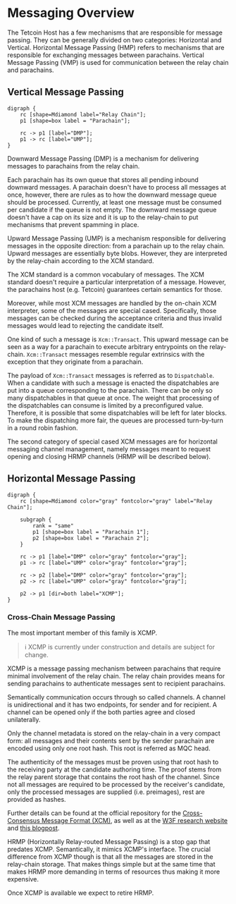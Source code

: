 # Messaging Overview

The Tetcoin Host has a few mechanisms that are responsible for message passing. They can be generally divided
on two categories: Horizontal and Vertical. Horizontal Message Passing (HMP) refers to mechanisms
that are responsible for exchanging messages between parachains. Vertical Message Passing (VMP) is
used for communication between the relay chain and parachains.

## Vertical Message Passing

```tet process
digraph {
    rc [shape=Mdiamond label="Relay Chain"];
    p1 [shape=box label = "Parachain"];

    rc -> p1 [label="DMP"];
    p1 -> rc [label="UMP"];
}
```

Downward Message Passing (DMP) is a mechanism for delivering messages to parachains from the relay chain.

Each parachain has its own queue that stores all pending inbound downward messages. A parachain
doesn't have to process all messages at once, however, there are rules as to how the downward message queue
should be processed. Currently, at least one message must be consumed per candidate if the queue is not empty.
The downward message queue doesn't have a cap on its size and it is up to the relay-chain to put mechanisms
that prevent spamming in place.

Upward Message Passing (UMP) is a mechanism responsible for delivering messages in the opposite direction:
from a parachain up to the relay chain. Upward messages are essentially byte blobs. However, they are interpreted
by the relay-chain according to the XCM standard.

The XCM standard is a common vocabulary of messages. The XCM standard doesn't require a particular interpretation of
a message. However, the parachains host (e.g. Tetcoin) guarantees certain semantics for those.

Moreover, while most XCM messages are handled by the on-chain XCM interpreter, some of the messages are special
cased. Specifically, those messages can be checked during the acceptance criteria and thus invalid
messages would lead to rejecting the candidate itself.

One kind of such a message is `Xcm::Transact`. This upward message can be seen as a way for a parachain
to execute arbitrary entrypoints on the relay-chain. `Xcm::Transact` messages resemble regular extrinsics with the exception that they
originate from a parachain.

The payload of `Xcm::Transact` messages is referred as to `Dispatchable`. When a candidate with such a message is enacted
the dispatchables are put into a queue corresponding to the parachain. There can be only so many dispatchables in that queue at once.
The weight that processing of the dispatchables can consume is limited by a preconfigured value. Therefore, it is possible
that some dispatchables will be left for later blocks. To make the dispatching more fair, the queues are processed turn-by-turn
in a round robin fashion.

The second category of special cased XCM messages are for horizontal messaging channel management,
namely messages meant to request opening and closing HRMP channels (HRMP will be described below).

## Horizontal Message Passing

```tet process
digraph {
    rc [shape=Mdiamond color="gray" fontcolor="gray" label="Relay Chain"];

    subgraph {
        rank = "same"
        p1 [shape=box label = "Parachain 1"];
        p2 [shape=box label = "Parachain 2"];
    }

    rc -> p1 [label="DMP" color="gray" fontcolor="gray"];
    p1 -> rc [label="UMP" color="gray" fontcolor="gray"];

    rc -> p2 [label="DMP" color="gray" fontcolor="gray"];
    p2 -> rc [label="UMP" color="gray" fontcolor="gray"];

    p2 -> p1 [dir=both label="XCMP"];
}
```

### Cross-Chain Message Passing

The most important member of this family is XCMP.

> ℹ️ XCMP is currently under construction and details are subject for change.

XCMP is a message passing mechanism between parachains that require minimal involvement of the relay chain.
The relay chain provides means for sending parachains to authenticate messages sent to recipient parachains.

Semantically communication occurs through so called channels. A channel is unidirectional and it has
two endpoints, for sender and for recipient. A channel can be opened only if the both parties agree
and closed unilaterally.

Only the channel metadata is stored on the relay-chain in a very compact form: all messages and their
contents sent by the sender parachain are encoded using only one root hash. This root is referred as
MQC head.

The authenticity of the messages must be proven using that root hash to the receiving party at the
candidate authoring time. The proof stems from the relay parent storage that contains the root hash of the channel.
Since not all messages are required to be processed by the receiver's candidate, only the processed
messages are supplied (i.e. preimages), rest are provided as hashes.

Further details can be found at the official repository for the
[Cross-Consensus Message Format (XCM)](https://github.com/tetcoin/xcm-format/blob/master/README.md), as well as
at the [W3F research website](https://research.web3.foundation/en/latest/tetcoin/XCMP.html) and
[this blogpost](https://medium.com/web3foundation/tetcoins-messaging-scheme-b1ec560908b7).

HRMP (Horizontally Relay-routed Message Passing) is a stop gap that predates XCMP. Semantically, it mimics XCMP's interface.
The crucial difference from XCMP though is that all the messages are stored in the relay-chain storage. That makes
things simple but at the same time that makes HRMP more demanding in terms of resources thus making it more expensive.

Once XCMP is available we expect to retire HRMP.
